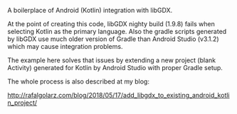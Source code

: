 A boilerplace of Android (Kotlin) integration with libGDX.

At the point of creating this code, libGDX nighty build (1.9.8) fails when selecting Kotlin as the primary language.
Also the gradle scripts generated by libGDX use much older version of Gradle than Android Studio (v3.1.2) which may cause integration problems.

The example here solves that issues by extending a new project (blank Activity) generated for Kotlin by Android Studio with proper Gradle setup.

The whole process is also described at my blog: 

http://rafalgolarz.com/blog/2018/05/17/add_libgdx_to_existing_android_kotlin_project/

